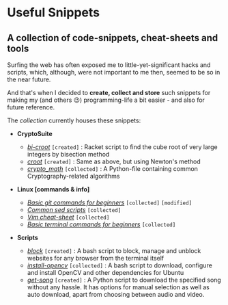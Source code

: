 # Useful Snippets
## A collection of code-snippets, cheat-sheets and tools
Surfing the web has often exposed me to little-yet-significant hacks and scripts, which, although, were not important to me then, seemed to be so in the near future.

And that's when I decided to **create, collect and store** such snippets for making my (and others :wink:) programming-life a bit easier - and also for future reference.

The *collection* currently houses these snippets:

*   **CryptoSuite**
    *   *[bi-croot](bi-croot.rkt)* `[created]` : Racket script to find the cube root of very large integers by bisection method
    *   *[croot](croot.rkt)* `[created]` : Same as above, but using Newton's method
    *   *[crypto_math](crypto_math.py)* `[collected]` : A Python-file containing common Cryptography-related algorithms
    
*   **Linux [commands & info]**
    *   *[Basic git commands for beginners](basic_git_commands)* `[collected]` `[modified]`
    *   *[Common sed scripts](sed_common_scripts.txt)* `[collected]`
    *   *[Vim cheat-sheet](Vim_commands.pdf)* `[collected]`
    *   *[Basic terminal commands for beginners](linux_commands.md)* `[collected]`
    
*   **Scripts**
    *   *[block](block.sh)* `[created]` : A bash script to block, manage and unblock websites for any browser from the terminal itself 
    *   *[install-opencv](install-opencv.sh)* `[collected]` : A bash script to download, configure and install OpenCV and other dependencies for Ubuntu
    *	*[get-song](get-song.py)* `[created]` : A Python script to download the specified song without any hassle. It has options for manual selection as well as auto download, apart from choosing between audio and video.	
